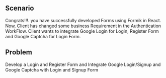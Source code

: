 ## Scenario

Congrats!!!. you have successfully developed Forms using Formik in React. Now, Client has changed some business Requirement in the Authentication WorkFlow. Client wants to integrate Google Login for Login, Register Form and Google Captcha for Login Form.

## Problem

Develop a Login and Register Form and Integrate Google Login/Signup and Google Captcha with Login and Signup Form

